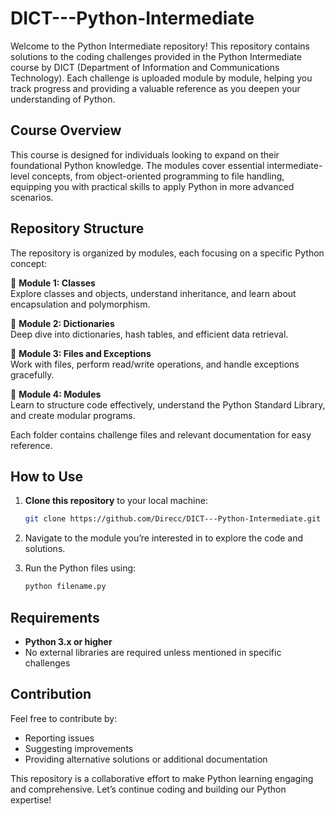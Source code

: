 # DICT---Python-Intermediate

Welcome to the Python Intermediate repository! This repository contains solutions to the coding challenges provided in the Python Intermediate course by DICT (Department of Information and Communications Technology). Each challenge is uploaded module by module, helping you track progress and providing a valuable reference as you deepen your understanding of Python.

## Course Overview

This course is designed for individuals looking to expand on their foundational Python knowledge. The modules cover essential intermediate-level concepts, from object-oriented programming to file handling, equipping you with practical skills to apply Python in more advanced scenarios.

## Repository Structure

The repository is organized by modules, each focusing on a specific Python concept:

📂 **Module 1: Classes**  
Explore classes and objects, understand inheritance, and learn about encapsulation and polymorphism.

📂 **Module 2: Dictionaries**  
Deep dive into dictionaries, hash tables, and efficient data retrieval.

📂 **Module 3: Files and Exceptions**  
Work with files, perform read/write operations, and handle exceptions gracefully.

📂 **Module 4: Modules**  
Learn to structure code effectively, understand the Python Standard Library, and create modular programs.

Each folder contains challenge files and relevant documentation for easy reference.

## How to Use

1. **Clone this repository** to your local machine:
   ```bash
   git clone https://github.com/Direcc/DICT---Python-Intermediate.git
   ```

2. Navigate to the module you’re interested in to explore the code and solutions.
3. Run the Python files using:
   ```bash
   python filename.py
   ```

## Requirements

- **Python 3.x or higher**
- No external libraries are required unless mentioned in specific challenges

## Contribution

Feel free to contribute by:
- Reporting issues
- Suggesting improvements
- Providing alternative solutions or additional documentation

This repository is a collaborative effort to make Python learning engaging and comprehensive. Let’s continue coding and building our Python expertise!
```

